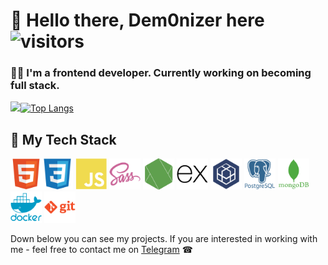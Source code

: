 <!-- in your header -->
<link rel="stylesheet" href="https://cdn.jsdelivr.net/gh/devicons/devicon@v2.9.0/devicon.min.css">

# 👹 Hello there, Dem0nizer here  ![visitors](https://visitor-badge.glitch.me/badge?page_id=zeromask1337.visitor-badge)

### 🧗‍♂️ I'm a frontend developer. Currently working on becoming full stack.



<img height="180em" src="https://github-readme-stats.vercel.app/api?username=zeromask1337&show_icons=true&hide_border=true&&count_private=true&include_all_commits=true" />[![Top Langs](https://github-readme-stats.vercel.app/api/top-langs/?username=zeromask1337&layout=compact)](https://github.com/zeromask1337/github-readme-stats)

## 🦺 My Tech Stack

<img src="https://raw.githubusercontent.com/devicons/devicon/master/icons/html5/html5-original.svg" width="50"><img src="https://raw.githubusercontent.com/devicons/devicon/master/icons/css3/css3-original.svg" width="50">
<img src="https://raw.githubusercontent.com/devicons/devicon/master/icons/javascript/javascript-plain.svg" width="50">
<img src="https://raw.githubusercontent.com/devicons/devicon/master/icons/sass/sass-original.svg" width="50">
<img src="https://raw.githubusercontent.com/devicons/devicon/master/icons/nodejs/nodejs-plain.svg" width="50">
<img src="https://raw.githubusercontent.com/devicons/devicon/master/icons/express/express-original.svg" width="50">
<img src="https://raw.githubusercontent.com/devicons/devicon/master/icons/sequelize/sequelize-plain.svg" width="50">
<img src="https://raw.githubusercontent.com/devicons/devicon/master/icons/postgresql/postgresql-plain-wordmark.svg" width="50">
<img src="https://raw.githubusercontent.com/devicons/devicon/master/icons/mongodb/mongodb-plain-wordmark.svg" width="50">
<img src="https://raw.githubusercontent.com/devicons/devicon/master/icons/docker/docker-plain-wordmark.svg" width="50">
<img src="https://raw.githubusercontent.com/devicons/devicon/master/icons/git/git-plain-wordmark.svg" width="50">

Down below you can see my projects. 
If you are interested in working with me - feel free to contact me on [Telegram](https://t.me/incognitus) ☎ 

















